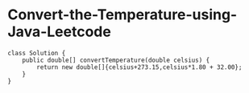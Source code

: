 # Convert-the-Temperature-using-Java-Leetcode
    class Solution {
        public double[] convertTemperature(double celsius) {
            return new double[]{celsius+273.15,celsius*1.80 + 32.00};
        }
    }
